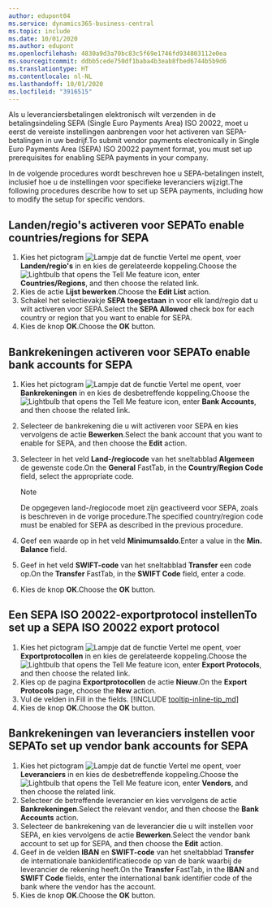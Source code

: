 ```yaml
---
author: edupont04
ms.service: dynamics365-business-central
ms.topic: include
ms.date: 10/01/2020
ms.author: edupont
ms.openlocfilehash: 4830a9d3a70bc83c5f69e1746fd934803112e0ea
ms.sourcegitcommit: ddbb5cede750df1baba4b3eab8fbed6744b5b9d6
ms.translationtype: HT
ms.contentlocale: nl-NL
ms.lasthandoff: 10/01/2020
ms.locfileid: "3916515"
---
```

<span data-ttu-id="6a271-101">Als u leveranciersbetalingen elektronisch wilt verzenden in de betalingsindeling SEPA (Single Euro Payments Area) ISO 20022, moet u eerst de vereiste instellingen aanbrengen voor het activeren van SEPA-betalingen in uw bedrijf.</span><span class="sxs-lookup"><span data-stu-id="6a271-101">To submit vendor payments electronically in Single Euro Payments Area (SEPA) ISO 20022 payment format, you must set up prerequisites for enabling SEPA payments in your company.</span></span>  

<span data-ttu-id="6a271-102">In de volgende procedures wordt beschreven hoe u SEPA-betalingen instelt, inclusief hoe u de instellingen voor specifieke leveranciers wijzigt.</span><span class="sxs-lookup"><span data-stu-id="6a271-102">The following procedures describe how to set up SEPA payments, including how to modify the setup for specific vendors.</span></span>  

## <a name="to-enable-countriesregions-for-sepa"></a><span data-ttu-id="6a271-103">Landen/regio's activeren voor SEPA</span><span class="sxs-lookup"><span data-stu-id="6a271-103">To enable countries/regions for SEPA</span></span>  

1. <span data-ttu-id="6a271-104">Kies het pictogram ![Lampje dat de functie Vertel me opent](../../../media/ui-search/search_small.png "Vertel me wat u wilt doen"), voer **Landen/regio's** in en kies de gerelateerde koppeling.</span><span class="sxs-lookup"><span data-stu-id="6a271-104">Choose the ![Lightbulb that opens the Tell Me feature](../../../media/ui-search/search_small.png "Tell me what you want to do") icon, enter **Countries/Regions**, and then choose the related link.</span></span>  
2. <span data-ttu-id="6a271-105">Kies de actie **Lijst bewerken**.</span><span class="sxs-lookup"><span data-stu-id="6a271-105">Choose the **Edit List** action.</span></span>  
3. <span data-ttu-id="6a271-106">Schakel het selectievakje **SEPA toegestaan** in voor elk land/regio dat u wilt activeren voor SEPA.</span><span class="sxs-lookup"><span data-stu-id="6a271-106">Select the **SEPA Allowed** check box for each country or region that you want to enable for SEPA.</span></span>  
4. <span data-ttu-id="6a271-107">Kies de knop **OK**.</span><span class="sxs-lookup"><span data-stu-id="6a271-107">Choose the **OK** button.</span></span>  

## <a name="to-enable-bank-accounts-for-sepa"></a><span data-ttu-id="6a271-108">Bankrekeningen activeren voor SEPA</span><span class="sxs-lookup"><span data-stu-id="6a271-108">To enable bank accounts for SEPA</span></span>  

1. <span data-ttu-id="6a271-109">Kies het pictogram ![Lampje dat de functie Vertel me opent](../../../media/ui-search/search_small.png "Vertel me wat u wilt doen"), voer **Bankrekeningen** in en kies de desbetreffende koppeling.</span><span class="sxs-lookup"><span data-stu-id="6a271-109">Choose the ![Lightbulb that opens the Tell Me feature](../../../media/ui-search/search_small.png "Tell me what you want to do") icon, enter **Bank Accounts**, and then choose the related link.</span></span>  
2. <span data-ttu-id="6a271-110">Selecteer de bankrekening die u wilt activeren voor SEPA en kies vervolgens de actie **Bewerken**.</span><span class="sxs-lookup"><span data-stu-id="6a271-110">Select the bank account that you want to enable for SEPA, and then choose the **Edit** action.</span></span>  
3. <span data-ttu-id="6a271-111">Selecteer in het veld **Land-/regiocode** van het sneltabblad **Algemeen** de gewenste code.</span><span class="sxs-lookup"><span data-stu-id="6a271-111">On the **General** FastTab, in the **Country/Region Code** field, select the appropriate code.</span></span>  

    > [!NOTE]  
    > <span data-ttu-id="6a271-112">De opgegeven land-/regiocode moet zijn geactiveerd voor SEPA, zoals is beschreven in de vorige procedure.</span><span class="sxs-lookup"><span data-stu-id="6a271-112">The specified country/region code must be enabled for SEPA as described in the previous procedure.</span></span>  

4. <span data-ttu-id="6a271-113">Geef een waarde op in het veld **Minimumsaldo**.</span><span class="sxs-lookup"><span data-stu-id="6a271-113">Enter a value in the **Min. Balance** field.</span></span>  
5. <span data-ttu-id="6a271-114">Geef in het veld **SWIFT-code** van het sneltabblad **Transfer** een code op.</span><span class="sxs-lookup"><span data-stu-id="6a271-114">On the **Transfer** FastTab, in the **SWIFT Code** field, enter a code.</span></span>  
6. <span data-ttu-id="6a271-115">Kies de knop **OK**.</span><span class="sxs-lookup"><span data-stu-id="6a271-115">Choose the **OK** button.</span></span>  

## <a name="to-set-up-a-sepa-iso-20022-export-protocol"></a><span data-ttu-id="6a271-116">Een SEPA ISO 20022-exportprotocol instellen</span><span class="sxs-lookup"><span data-stu-id="6a271-116">To set up a SEPA ISO 20022 export protocol</span></span>  

1. <span data-ttu-id="6a271-117">Kies het pictogram ![Lampje dat de functie Vertel me opent](../../../media/ui-search/search_small.png "Vertel me wat u wilt doen"), voer **Exportprotocollen** in en kies de gerelateerde koppeling.</span><span class="sxs-lookup"><span data-stu-id="6a271-117">Choose the ![Lightbulb that opens the Tell Me feature](../../../media/ui-search/search_small.png "Tell me what you want to do") icon, enter **Export Protocols**, and then choose the related link.</span></span>  
2. <span data-ttu-id="6a271-118">Kies op de pagina **Exportprotocollen** de actie **Nieuw**.</span><span class="sxs-lookup"><span data-stu-id="6a271-118">On the **Export Protocols** page, choose the **New** action.</span></span>  
3. <span data-ttu-id="6a271-119">Vul de velden in.</span><span class="sxs-lookup"><span data-stu-id="6a271-119">Fill in the fields.</span></span> [!INCLUDE [tooltip-inline-tip_md](../../../includes/tooltip-inline-tip_md.md)]
4. <span data-ttu-id="6a271-120">Kies de knop **OK**.</span><span class="sxs-lookup"><span data-stu-id="6a271-120">Choose the **OK** button.</span></span>  

## <a name="to-set-up-vendor-bank-accounts-for-sepa"></a><span data-ttu-id="6a271-121">Bankrekeningen van leveranciers instellen voor SEPA</span><span class="sxs-lookup"><span data-stu-id="6a271-121">To set up vendor bank accounts for SEPA</span></span>  

1. <span data-ttu-id="6a271-122">Kies het pictogram ![Lampje dat de functie Vertel me opent](../../../media/ui-search/search_small.png "Vertel me wat u wilt doen"), voer **Leveranciers** in en kies de desbetreffende koppeling.</span><span class="sxs-lookup"><span data-stu-id="6a271-122">Choose the ![Lightbulb that opens the Tell Me feature](../../../media/ui-search/search_small.png "Tell me what you want to do") icon, enter **Vendors**, and then choose the related link.</span></span>  
2. <span data-ttu-id="6a271-123">Selecteer de betreffende leverancier en kies vervolgens de actie **Bankrekeningen**.</span><span class="sxs-lookup"><span data-stu-id="6a271-123">Select the relevant vendor, and then choose the **Bank Accounts** action.</span></span>  
3. <span data-ttu-id="6a271-124">Selecteer de bankrekening van de leverancier die u wilt instellen voor SEPA, en kies vervolgens de actie **Bewerken**.</span><span class="sxs-lookup"><span data-stu-id="6a271-124">Select the vendor bank account to set up for SEPA, and then choose the **Edit** action.</span></span>  
4. <span data-ttu-id="6a271-125">Geef in de velden **IBAN** en **SWIFT-code** van het sneltabblad **Transfer** de internationale bankidentificatiecode op van de bank waarbij de leverancier de rekening heeft.</span><span class="sxs-lookup"><span data-stu-id="6a271-125">On the **Transfer** FastTab, in the **IBAN** and **SWIFT Code** fields, enter the international bank identifier code of the bank where the vendor has the account.</span></span>  
5. <span data-ttu-id="6a271-126">Kies de knop **OK**.</span><span class="sxs-lookup"><span data-stu-id="6a271-126">Choose the **OK** button.</span></span>  
